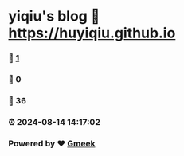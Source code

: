 # yiqiu's blog :link: https://huyiqiu.github.io 
### :page_facing_up: [1](https://huyiqiu.github.io/tag.html) 
### :speech_balloon: 0 
### :hibiscus: 36 
### :alarm_clock: 2024-08-14 14:17:02 
### Powered by :heart: [Gmeek](https://github.com/Meekdai/Gmeek)
